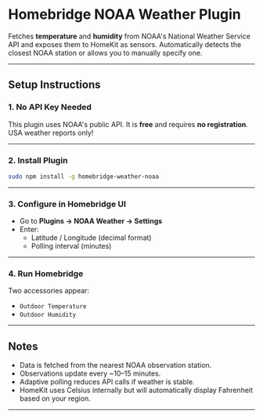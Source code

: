 # Homebridge NOAA Weather Plugin

Fetches **temperature** and **humidity** from NOAA's National Weather Service API and exposes them to HomeKit as sensors. 
Automatically detects the closest NOAA station or allows you to manually specify one.

---

## Setup Instructions

### 1. No API Key Needed

This plugin uses NOAA's public API. It is **free** and requires **no registration**. USA weather reports only!

---

### 2. Install Plugin

```bash
sudo npm install -g homebridge-weather-noaa
```

---

### 3. Configure in Homebridge UI

- Go to **Plugins → NOAA Weather → Settings**
- Enter:
  - Latitude / Longitude (decimal format)
  - Polling interval (minutes)

---

### 4. Run Homebridge

Two accessories appear:
- `Outdoor Temperature`
- `Outdoor Humidity`

---

## Notes

- Data is fetched from the nearest NOAA observation station.
- Observations update every ~10–15 minutes.
- Adaptive polling reduces API calls if weather is stable.
- HomeKit uses Celsius internally but will automatically display Fahrenheit based on your region.

---
